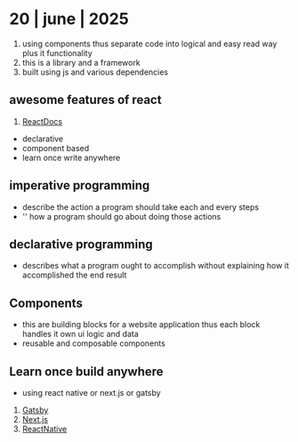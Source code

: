 # 20 | june | 2025

1) using components thus separate code into logical and easy read way plus it functionality 
2) this is a library and a framework 
3) built using js and various dependencies 

## awesome features of react 

1) [ReactDocs](https://react.dev/)

- declarative 
- component based 
- learn once write anywhere 

## imperative programming 
- describe the action a program should take each and every steps 
- ''              how a program should go about doing those actions 

## declarative programming 
- describes what a program ought to accomplish without explaining how it accomplished the end result 

## Components 

- this are building blocks for a website application thus each block handles it own ui logic and data 
- reusable and composable components 

## Learn once build anywhere 

- using react native or next.js or gatsby 
1) [Gatsby](https://www.gatsbyjs.com/docs/)
2) [Next.js](https://nextjs.org/)
3) [ReactNative](https://reactnative.dev/)


 